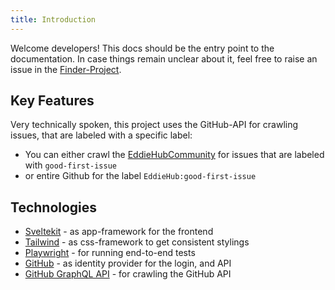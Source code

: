 ```yaml
---
title: Introduction
---
```


Welcome developers! This docs should be the entry point to the documentation. In case things remain unclear about it, feel free to raise an issue in the [Finder-Project](https://github.com/EddieHubCommunity/good-first-issue-finder).

## Key Features

Very technically spoken, this project uses the GitHub-API for crawling issues, that are labeled with a specific label:

- You can either crawl the [EddieHubCommunity](https://github.com/EddieHubCommunity) for issues that are labeled with `good-first-issue`
- or entire Github for the label `EddieHub:good-first-issue`

## Technologies

- [Sveltekit](https://kit.svelte.dev/) - as app-framework for the frontend
- [Tailwind](https://tailwindcss.com/) - as css-framework to get consistent stylings
- [Playwright](https://playwright.dev/) - for running end-to-end tests
- [GitHub](https://www.github.com) - as identity provider for the login, and API
- [GitHub GraphQL API](https://docs.github.com/en/graphql) - for crawling the GitHub API
